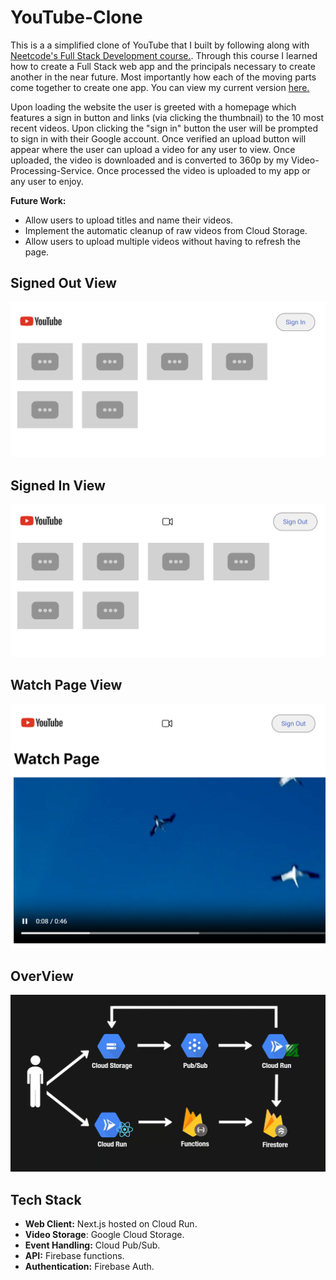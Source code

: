 # YouTube-Clone
This is a a simplified clone of YouTube that I built by following along with [Neetcode's Full Stack Development course.](https://neetcode.io/courses/full-stack-dev/0). Through this course I learned how to create a Full Stack web app and the principals necessary to create another in the near future. Most importantly how each of the moving parts come together to create one app. You can view my current version [here.](https://yt-web-client-55681089710.us-central1.run.app/)

Upon loading the website the user is greeted with a homepage which features a sign in button and links (via clicking the thumbnail) to the 10 most recent videos. Upon clicking the "sign in" button the user will be prompted to sign in with their Google account. Once verified an upload button will appear where the user can upload a video for any user to view. Once uploaded, the video is downloaded and is converted to 360p by my Video-Processing-Service. Once processed the video is uploaded to my app or any user to enjoy.

<b>Future Work:</b>
<ul>
  <li>Allow users to upload titles and name their videos.</li>
  <li>Implement the automatic cleanup of raw videos from Cloud Storage.</li>
  <li>Allow users to upload multiple videos without having to refresh the page.</li>
</ul>

## Signed Out View
![SignedOutView](YT-Img4.png)

## Signed In View
![signedInView](YT-Img2.png)

## Watch Page View
![watchpage](YT-Img3.png)
## OverView
![Overview](YT-Img1.png)
## Tech Stack
<ul>
  <li><b>Web Client:</b> Next.js hosted on Cloud Run.</li>
  <li><b>Video Storage</b>: Google Cloud Storage.</li>
  <li><b>Event Handling:</b> Cloud Pub/Sub.</li>
  <li><b>API:</b> Firebase functions.</li>
  <li><b>Authentication:</b> Firebase Auth.</li>
</ul>
